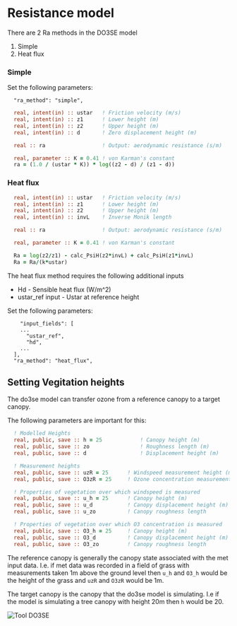 # Resistance model

There are 2 Ra methods in the DO3SE model

1. Simple
2. Heat flux

### Simple

Set the following parameters:

```
  "ra_method": "simple",
```

```fortran
  real, intent(in) :: ustar   ! Friction velocity (m/s)
  real, intent(in) :: z1      ! Lower height (m)
  real, intent(in) :: z2      ! Upper height (m)
  real, intent(in) :: d       ! Zero displacement height (m)

  real :: ra                  ! Output: aerodynamic resistance (s/m)

  real, parameter :: K = 0.41 ! von Karman's constant
  ra = (1.0 / (ustar * K)) * log((z2 - d) / (z1 - d))
```

### Heat flux

```fortran
  real, intent(in) :: ustar   ! Friction velocity (m/s)
  real, intent(in) :: z1      ! Lower height (m)
  real, intent(in) :: z2      ! Upper height (m)
  real, intent(in) :: invL    ! Inverse Monik length

  real :: ra                  ! Output: aerodynamic resistance (s/m)

  real, parameter :: K = 0.41 ! von Karman's constant

  Ra = log(z2/z1) - calc_PsiH(z2*invL) + calc_PsiH(z1*invL)
  Ra = Ra/(k*ustar)
```

The heat flux method requires the following additional inputs

- Hd - Sensible heat flux (W/m^2)
- ustar_ref input - Ustar at reference height

Set the following parameters:

```
    "input_fields": [
    ...
      "ustar_ref",
      "hd",
    ...
  ],
  "ra_method": "heat_flux",

```
## Setting Vegitation heights

The do3se model can transfer ozone from a reference canopy to a target canopy.

The following parameters are important for this:
```fortran
  ! Modelled Heights
  real, public, save :: h = 25            ! Canopy height (m)
  real, public, save :: zo                ! Roughness length (m)
  real, public, save :: d                 ! Displacement height (m)

  ! Measurement heights
  real, public, save :: uzR = 25      ! Windspeed measurement height (m)
  real, public, save :: O3zR = 25     ! Ozone concentration measurement height (m)

  ! Properties of vegetation over which windspeed is measured
  real, public, save :: u_h = 25      ! Canopy height (m)
  real, public, save :: u_d           ! Canopy displacement height (m)
  real, public, save :: u_zo          ! Canopy roughness length

  ! Properties of vegetation over which O3 concentration is measured
  real, public, save :: O3_h = 25     ! Canopy height (m)
  real, public, save :: O3_d          ! Canopy displacement height (m)
  real, public, save :: O3_zo         ! Canopy roughness length
```

The reference canopy is generally the canopy state associated with the met input data. I.e. if met data was recorded in a field of grass with measurements taken 1m above the ground level then `u_h` and `O3_h` would be the height of the grass and `uzR` and `O3zR` would be 1m.

The target canopy is the canopy that the do3se model is simulating. I.e if the model is simulating a tree canopy with height 20m then `h` would be 20.

![Tool DO3SE](end_user/tool-do3se.jpg)
